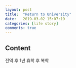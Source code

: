 ```yaml
---
layout: post
title:  "Return to University"
date:   2019-03-02 15:07:19
categories: [life story]
comments: true
---
```


## Content
전역 후 1년 휴학 후 복학